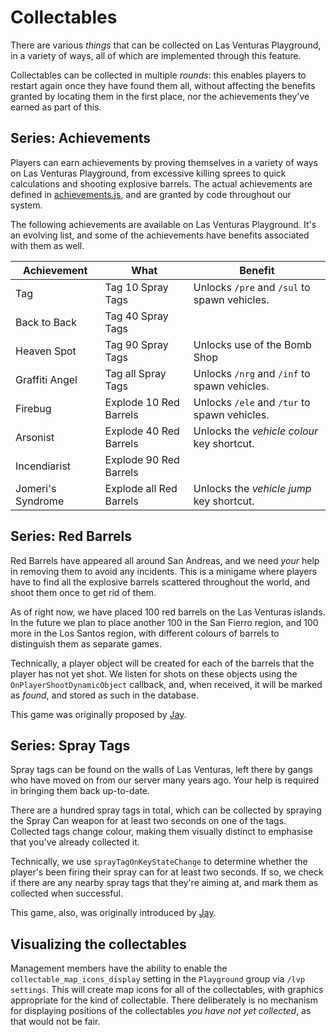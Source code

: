 # Collectables
There are various _things_ that can be collected on Las Venturas Playground, in a variety of ways,
all of which are implemented through this feature.

Collectables can be collected in multiple _rounds_: this enables players to restart again once they
have found them all, without affecting the benefits granted by locating them in the first place, nor
the achievements they've earned as part of this.

## Series: Achievements
Players can earn achievements by proving themselves in a variety of ways on Las Venturas Playground,
from excessive killing sprees to quick calculations and shooting explosive barrels. The actual
achievements are defined in [achievements.js](achievements.js), and are granted by code throughout
our system.

The following achievements are available on Las Venturas Playground. It's an evolving list, and some
of the achievements have benefits associated with them as well.

Achievement       | What                    | Benefit
------------------|-------------------------|-------------------------
Tag               | Tag 10 Spray Tags       | Unlocks `/pre` and `/sul` to spawn vehicles.
Back to Back      | Tag 40 Spray Tags       | 
Heaven Spot       | Tag 90 Spray Tags       | Unlocks use of the Bomb Shop
Graffiti Angel    | Tag all Spray Tags      | Unlocks `/nrg` and `/inf` to spawn vehicles.
Firebug           | Explode 10 Red Barrels  | Unlocks `/ele` and `/tur` to spawn vehicles.
Arsonist          | Explode 40 Red Barrels  | Unlocks the _vehicle colour_ key shortcut.
Incendiarist      | Explode 90 Red Barrels  |
Jomeri's Syndrome | Explode all Red Barrels | Unlocks the _vehicle jump_ key shortcut.

## Series: Red Barrels
Red Barrels have appeared all around San Andreas, and we need _your_ help in removing them to
avoid any incidents. This is a minigame where players have to find all the explosive barrels
scattered throughout the world, and shoot them once to get rid of them.

As of right now, we have placed 100 red barrels on the Las Venturas islands. In the future we plan
to place another 100 in the San Fierro region, and 100 more in the Los Santos region, with different
colours of barrels to distinguish them as separate games.

Technically, a player object will be created for each of the barrels that the player has not yet
shot. We listen for shots on these objects using the `OnPlayerShootDynamicObject` callback, and,
when received, it will be marked as _found_, and stored as such in the database.

This game was originally proposed by [Jay](https://forum.sa-mp.nl/user-180.html).

## Series: Spray Tags
Spray tags can be found on the walls of Las Venturas, left there by gangs who have moved on from
our server many years ago. Your help is required in bringing them back up-to-date.

There are a hundred spray tags in total, which can be collected by spraying the Spray Can weapon for
at least two seconds on one of the tags. Collected tags change colour, making them visually distinct
to emphasise that you've already collected it.

Technically, we use `sprayTagOnKeyStateChange` to determine whether the player's been firing their
spray can for at least two seconds. If so, we check if there are any nearby spray tags that they're
aiming at, and mark them as collected when successful.

This game, also, was originally introduced by [Jay](https://forum.sa-mp.nl/user-180.html).

## Visualizing the collectables
Management members have the ability to enable the `collectable_map_icons_display` setting in the
`Playground` group via `/lvp settings`. This will create map icons for all of the collectables, with
graphics appropriate for the kind of collectable. There deliberately is no mechanism for displaying
positions of the collectables _you have not yet collected_, as that would not be fair.
